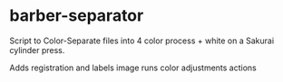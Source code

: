 # barber-separator
Script to Color-Separate files into 4 color process + white on a Sakurai cylinder press.

Adds registration and labels image
runs color adjustments actions
